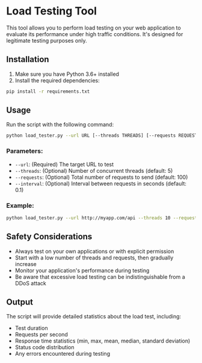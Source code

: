 # Load Testing Tool

This tool allows you to perform load testing on your web application to evaluate its performance under high traffic conditions. It's designed for legitimate testing purposes only.

## Installation

1. Make sure you have Python 3.6+ installed
2. Install the required dependencies:

```bash
pip install -r requirements.txt
```

## Usage

Run the script with the following command:

```bash
python load_tester.py --url URL [--threads THREADS] [--requests REQUESTS] [--interval INTERVAL]
```

### Parameters:

- `--url`: (Required) The target URL to test
- `--threads`: (Optional) Number of concurrent threads (default: 5)
- `--requests`: (Optional) Total number of requests to send (default: 100)
- `--interval`: (Optional) Interval between requests in seconds (default: 0.1)

### Example:

```bash
python load_tester.py --url http://myapp.com/api --threads 10 --requests 1000 --interval 0.1
```

## Safety Considerations

- Always test on your own applications or with explicit permission
- Start with a low number of threads and requests, then gradually increase
- Monitor your application's performance during testing
- Be aware that excessive load testing can be indistinguishable from a DDoS attack

## Output

The script will provide detailed statistics about the load test, including:

- Test duration
- Requests per second
- Response time statistics (min, max, mean, median, standard deviation)
- Status code distribution
- Any errors encountered during testing 
